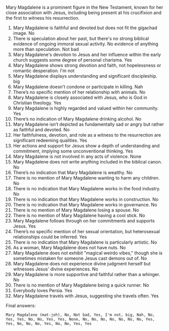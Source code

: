 Mary Magdalene is a prominent figure in the New Testament, known for her close association with Jesus, including being present at his crucifixion and the first to witness his resurrection.

1. Mary Magdalene is faithful and devoted but does not fit the gigachad image. No
2. There is speculation about her past, but there's no strong biblical evidence of ongoing immoral sexual activity. No evidence of anything more than speculation.  Not bad
3. Mary Magdalene's devotion to Jesus and her influence within the early church suggests some degree of personal charisma. Yes
4. Mary Magdalene shows strong devotion and faith, not hopelessness or romantic desperation. I'm not
5. Mary Magdalene displays understanding and significant discipleship. big
6. Mary Magdalene doesn't condone or participate in killing. Nah
7. There’s no specific mention of her relationship with animals. No
8. Mary Magdalene is closely associated with Jesus, who is God in Christian theology. Yes
9. Mary Magdalene is highly regarded and valued within her community. Yes
10. There’s no indication of Mary Magdalene drinking alcohol. No
11. Mary Magdalene isn’t depicted as fundamentally sad or angry but rather as faithful and devoted. No
12. Her faithfulness, devotion, and role as a witness to the resurrection are significant redeeming qualities. Yes
13. Her actions and support for Jesus show a depth of understanding and commitment, implying some unconventional thinking. Yes
14. Mary Magdalene is not involved in any acts of violence. None
15. Mary Magdalene does not write anything included in the biblical canon. No
16. There’s no indication that Mary Magdalene is wealthy. No
17. There is no mention of Mary Magdalene wanting to harm any children. No
18. There is no indication that Mary Magdalene works in the food industry. No
19. There is no indication that Mary Magdalene works in construction. No
20. There is no indication that Mary Magdalene works in governance. No
21. There is no mention of Mary Magdalene losing a spouse. No
22. There is no mention of Mary Magdalene having a cool stick. No
23. Mary Magdalene follows through on her commitments and supports Jesus. Yes
24. There’s no specific mention of her sexual orientation, but heterosexual relationships could be inferred. Yes
25. There is no indication that Mary Magdalene is particularly artistic. No
26. As a woman, Mary Magdalene does not have nuts. No
27. Mary Magdalene does not exhibit "magical weirdo vibes," though she is sometimes mistaken for someone Jesus cast demons out of. No
28. Mary Magdalene does not experience divine judgment herself but witnesses Jesus' divine experiences. No
29. Mary Magdalene is more supportive and faithful rather than a whinger. No
30. There is no mention of Mary Magdalene being a quick runner. No
31. Everybody loves Persia. Yes
32. Mary Magdalene travels with Jesus, suggesting she travels often. Yes

Final answers:

```Mary Magdalene (mat-joh), No, Not bad, Yes, I'm not, big, Nah, No, Yes, Yes, No, No, Yes, Yes, None, No, No, No, No, No, No, No, Yes, Yes, No, No, No, Yes, No, No, Yes, Yes```
